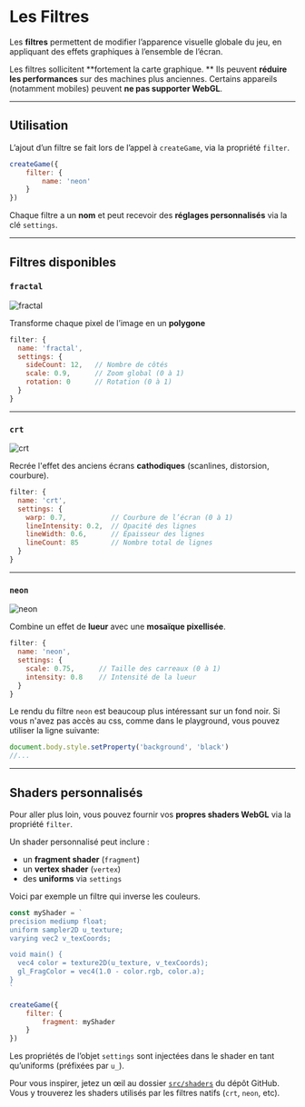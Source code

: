 <script>
import Aside from '../../../lib/ui/Doc/Aside.svelte'
import Emoji from '../../../lib/ui/Doc/Emoji.svelte'
</script>

# <Emoji src="🎨" /> Les Filtres

Les **filtres** permettent de modifier l’apparence visuelle globale du jeu, en appliquant des effets graphiques à l’ensemble de l’écran.

<Aside variant="Warning">

Les filtres sollicitent **fortement la carte graphique. ** Ils peuvent **réduire les performances** sur des machines plus anciennes. Certains appareils (notamment mobiles) peuvent **ne pas supporter WebGL**.

</Aside>

---

## <Emoji src="🧪" /> Utilisation

L’ajout d’un filtre se fait lors de l’appel à `createGame`, via la propriété `filter`.

```js
createGame({
	filter: {
		name: 'neon'
	}
})
```

Chaque filtre a un **nom** et peut recevoir des **réglages personnalisés** via la clé `settings`.

---

## <Emoji src="✨" /> Filtres disponibles

### `fractal`

![fractal](/doc/fractal.png)

Transforme chaque pixel de l’image en un **polygone**

```js
filter: {
  name: 'fractal',
  settings: {
    sideCount: 12,   // Nombre de côtés
    scale: 0.9,      // Zoom global (0 à 1)
    rotation: 0      // Rotation (0 à 1)
  }
}
```

---

### `crt`

![crt](/doc/crt.png)

Recrée l'effet des anciens écrans **cathodiques** (scanlines, distorsion, courbure).

```js
filter: {
  name: 'crt',
  settings: {
    warp: 0.7,           // Courbure de l’écran (0 à 1)
    lineIntensity: 0.2,  // Opacité des lignes
    lineWidth: 0.6,      // Épaisseur des lignes
    lineCount: 85        // Nombre total de lignes
  }
}
```

---

### `neon`

![neon](/doc/neon.png)

Combine un effet de **lueur** avec une **mosaïque pixellisée**.

```js
filter: {
  name: 'neon',
  settings: {
    scale: 0.75,      // Taille des carreaux (0 à 1)
    intensity: 0.8    // Intensité de la lueur
  }
}
```

<Aside>

Le rendu du filtre `neon` est beaucoup plus intéressant sur un fond noir. Si vous n'avez pas accès au css, comme dans le playground, vous pouvez utiliser la ligne suivante:

```js
document.body.style.setProperty('background', 'black')
//...
```

</Aside>

---

## <Emoji src="💡" /> Shaders personnalisés

Pour aller plus loin, vous pouvez fournir vos **propres shaders WebGL** via la propriété `filter`.

Un shader personnalisé peut inclure :

- un **fragment shader** (`fragment`)
- un **vertex shader** (`vertex`)
- des **uniforms** via `settings`

Voici par exemple un filtre qui inverse les couleurs.

```js
const myShader = `
precision mediump float;
uniform sampler2D u_texture;
varying vec2 v_texCoords;

void main() {
  vec4 color = texture2D(u_texture, v_texCoords);
  gl_FragColor = vec4(1.0 - color.rgb, color.a);
}
`

createGame({
	filter: {
		fragment: myShader
	}
})
```

Les propriétés de l’objet `settings` sont injectées dans le shader en tant qu’uniforms (préfixées par `u_`).

<Aside>

Pour vous inspirer, jetez un œil au dossier [`src/shaders`](https://github.com/achtaitaipai/odyc/tree/main/src/shaders) du dépôt GitHub.  
Vous y trouverez les shaders utilisés par les filtres natifs (`crt`, `neon`, etc).

</Aside>
